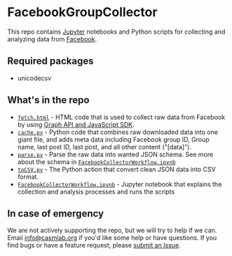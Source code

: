 FacebookGroupCollector
=====================================

This repo contains [Jupyter](http://jupyter.org/) notebooks and Python scripts for collecting and analyzing data from [Facebook](http://www.facebook.com).

## Required packages
- unicodecsv

## What's in the repo

- [```fetch.html```](fetch.html) - HTML code that is used to collect raw data from Facebook by using [Graph API and JavaScript SDK](https://developers.facebook.com/docs/javascript).
- [```cache.py```](cache.py) - Python code that combines raw downloaded data into one giant file, and adds meta data including Facebook group ID, Group name, last post ID, last post, and all other content ("[data]").
- [```parse.py```](parse.py) - Parse the raw data into wanted JSON schema. See more about the schema in [```FacebookCollectorWorkflow.ipynb```](FacebookCollectorWorkflow.ipynb)
- [```toCSV.py```](toCSV.py) - The Python action that convert clean JSON data into CSV format.
- [```FacebookCollectorWorkflow.ipynb```](FacebookCollectorWorkflow.ipynb) - Jupyter notebook that explains the collection and analysis processes and runs the scripts 

## In case of emergency

We are not actively supporting the repo, but we will try to help if we can. Email [info@casmlab.org](mailto:info@casmlab.org) if you'd like some help or have questions. If you find bugs or have a feature request, please [submit an Issue](https://help.github.com/articles/creating-an-issue/).